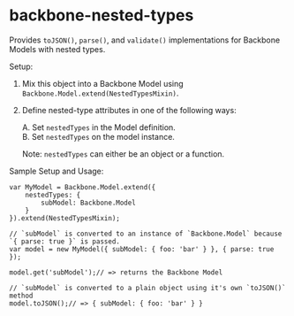 # backbone-nested-types

Provides `toJSON()`, `parse()`, and `validate()` implementations for Backbone Models with nested types.

Setup:

1. Mix this object into a Backbone Model using `Backbone.Model.extend(NestedTypesMixin)`.
2. Define nested-type attributes in one of the following ways:
    
    A. Set `nestedTypes` in the Model definition.  
    B. Set `nestedTypes` on the model instance.
    
    Note: `nestedTypes` can either be an object or a function.
    

Sample Setup and Usage:

```
var MyModel = Backbone.Model.extend({
    nestedTypes: {
        subModel: Backbone.Model
    }
}).extend(NestedTypesMixin);

// `subModel` is converted to an instance of `Backbone.Model` because `{ parse: true }` is passed.
var model = new MyModel({ subModel: { foo: 'bar' } }, { parse: true });

model.get('subModel');// => returns the Backbone Model

// `subModel` is converted to a plain object using it's own `toJSON()` method
model.toJSON();// => { subModel: { foo: 'bar' } }
```